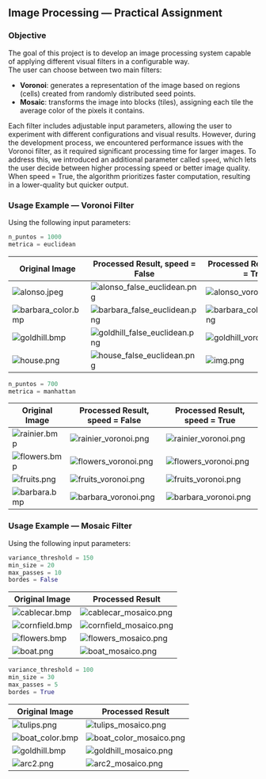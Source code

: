 ## Image Processing — Practical Assignment

### Objective

The goal of this project is to develop an image processing system capable of applying different visual filters in a configurable way.  
The user can choose between two main filters:

- **Voronoi**: generates a representation of the image based on regions (cells) created from randomly distributed seed points.
- **Mosaic**: transforms the image into blocks (tiles), assigning each tile the average color of the pixels it contains.

Each filter includes adjustable input parameters, allowing the user to experiment with different configurations and visual results. However, during the development process, we encountered performance issues with the Voronoi filter, as it required significant processing time for larger images. To address this, we introduced an additional parameter called `speed`, which lets the user decide between higher processing speed or better image quality. When speed = True, the algorithm prioritizes faster computation, resulting in a lower-quality but quicker output. 

### Usage Example — Voronoi Filter

Using the following input parameters:

```python
n_puntos = 1000
metrica = euclidean
```

| Original Image                                      | Processed Result, speed = False                                                      |  Processed Result, speed = True                                               |
|-----------------------------------------------------|--------------------------------------------------------------------------------------| ------------------------------------------------------------------------------|
| ![alonso.jpeg](./docs/img/alonso.jpeg)             | ![alonso_false_euclidean.png](./docs/img/alonso_false_euclidean.png)     | ![alonso_voronoi.png](./docs/img/alonso_voronoi.png)               |
| ![barbara_color.bmp](./docs/img/barbara_color.bmp) | ![barbara_false_euclidean.png](./docs/img/barbara_false_euclidean.png)   |![barbara_color_voronoi.png](./docs/img/barbara_color_voronoi.png) |
| ![goldhill.bmp](./docs/img/goldhill.bmp)           | ![goldhill_false_euclidean.png](./docs/img/goldhill_false_euclidean.png) | ![goldhill_voronoi.png](./docs/img/goldhill_voronoi.png) |
| ![house.png](./docs/img/house.png)                 | ![house_false_euclidean.png](./docs/img/house_false_euclidean.png)       | ![img.png](./docs/img/img.png) |

```python
n_puntos = 700
metrica = manhattan
```
| Original Image                           | Processed Result, speed = False                                   | Processed Result, speed = True                                                |
|------------------------------------------|-------------------------------------------------------------------|-----------------------------------------------------------------|
| ![rainier.bmp](./docs/img/rainier.bmp)  | ![rainier_voronoi.png](./docs/img/rainier_voronoi.png) | ![rainier_voronoi.png](./docs/img/rainier_voronoi.png) |
| ![flowers.bmp](./docs/img/flowers.bmp)  | ![flowers_voronoi.png](./docs/img/flowers_voronoi.png) | ![flowers_voronoi.png](./docs/img/flowers_voronoi.png) |
| ![fruits.png](./docs/img/fruits.png)    | ![fruits_voronoi.png](./docs/img/fruits_voronoi.png)   | ![fruits_voronoi.png](./docs/img/fruits_voronoi.png)   |
| ![barbara.bmp](./docs/img/barbara.bmp)  | ![barbara_voronoi.png](./docs/img/barbara_voronoi.png) | ![barbara_voronoi.png](./docs/img/barbara_voronoi.png) |


### Usage Example — Mosaic Filter

Using the following input parameters:

```python
variance_threshold = 150
min_size = 20
max_passes = 10
bordes = False
```

| Original Image                              | Processed Result                                     |
|---------------------------------------------|------------------------------------------------------|
| ![cablecar.bmp](./docs/img/cablecar.bmp)   | ![cablecar_mosaico.png](./docs/img/cablecar_mosaico.png)   |
| ![cornfield.bmp](./docs/img/cornfield.bmp) | ![cornfield_mosaico.png](./docs/img/cornfield_mosaico.png) |
| ![flowers.bmp](./docs/img/flowers.bmp)     | ![flowers_mosaico.png](./docs/img/flowers_mosaico.png)     |
| ![boat.png](./docs/img/boat.png)           | ![boat_mosaico.png](./docs/img/boat_mosaico.png)           |

```python
variance_threshold = 100
min_size = 30
max_passes = 5
bordes = True
```

| Original Image                                | Processed Result                                       |
|-----------------------------------------------|--------------------------------------------------------|
| ![tulips.png](./docs/img/tulips.png)         | ![tulips_mosaico.png](./docs/img/tulips_mosaico.png)         |
| ![boat_color.bmp](./docs/img/boat_color.bmp) | ![boat_color_mosaico.png](./docs/img/boat_color_mosaico.png) |
| ![goldhill.bmp](./docs/img/goldhill.bmp)     | ![goldhill_mosaico.png](./docs/img/goldhill_mosaico.png)     |
| ![arc2.png](./docs/img/arc2.png)             | ![arc2_mosaico.png](./docs/img/arc2_mosaico.png)             |
